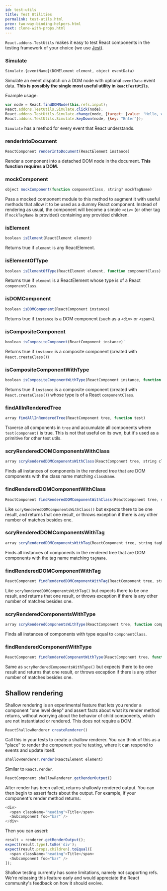 ```yaml
---
id: test-utils
title: Test Utilities
permalink: test-utils.html
prev: two-way-binding-helpers.html
next: clone-with-props.html
---
```


`React.addons.TestUtils` makes it easy to test React components in the testing framework of your choice (we use [Jest](http://facebook.github.io/jest/)).

### Simulate

```javascript
Simulate.{eventName}(DOMElement element, object eventData)
```

Simulate an event dispatch on a DOM node with optional `eventData` event data. **This is possibly the single most useful utility in `ReactTestUtils`.**

Example usage:

```javascript
var node = React.findDOMNode(this.refs.input);
React.addons.TestUtils.Simulate.click(node);
React.addons.TestUtils.Simulate.change(node, {target: {value: 'Hello, world'}});
React.addons.TestUtils.Simulate.keyDown(node, {key: "Enter"});
```

`Simulate` has a method for every event that React understands.

### renderIntoDocument

```javascript
ReactComponent renderIntoDocument(ReactElement instance)
```

Render a component into a detached DOM node in the document. **This function requires a DOM.**

### mockComponent

```javascript
object mockComponent(function componentClass, string? mockTagName)
```

Pass a mocked component module to this method to augment it with useful methods that allow it to be used as a dummy React component. Instead of rendering as usual, the component will become a simple `<div>` (or other tag if `mockTagName` is provided) containing any provided children.

### isElement

```javascript
boolean isElement(ReactElement element)
```

Returns true if `element` is any ReactElement.

### isElementOfType

```javascript
boolean isElementOfType(ReactElement element, function componentClass)
```

Returns true if `element` is a ReactElement whose type is of a React `componentClass`.

### isDOMComponent

```javascript
boolean isDOMComponent(ReactComponent instance)
```

Returns true if `instance` is a DOM component (such as a `<div>` or `<span>`).

### isCompositeComponent

```javascript
boolean isCompositeComponent(ReactComponent instance)`
```

Returns true if `instance` is a composite component (created with `React.createClass()`)

### isCompositeComponentWithType

```javascript
boolean isCompositeComponentWithType(ReactComponent instance, function componentClass)
```

Returns true if `instance` is a composite component (created with `React.createClass()`) whose type is of a React `componentClass`.

### findAllInRenderedTree

```javascript
array findAllInRenderedTree(ReactComponent tree, function test)
```

Traverse all components in `tree` and accumulate all components where `test(component)` is true. This is not that useful on its own, but it's used as a primitive for other test utils.

### scryRenderedDOMComponentsWithClass

```javascript
array scryRenderedDOMComponentsWithClass(ReactComponent tree, string className)
```

Finds all instances of components in the rendered tree that are DOM components with the class name matching `className`.

### findRenderedDOMComponentWithClass

```javascript
ReactComponent findRenderedDOMComponentWithClass(ReactComponent tree, string className)
```

Like `scryRenderedDOMComponentsWithClass()` but expects there to be one result, and returns that one result, or throws exception if there is any other number of matches besides one.

### scryRenderedDOMComponentsWithTag

```javascript
array scryRenderedDOMComponentsWithTag(ReactComponent tree, string tagName)
```

Finds all instances of components in the rendered tree that are DOM components with the tag name matching `tagName`.

### findRenderedDOMComponentWithTag

```javascript
ReactComponent findRenderedDOMComponentWithTag(ReactComponent tree, string tagName)
```

Like `scryRenderedDOMComponentsWithTag()` but expects there to be one result, and returns that one result, or throws exception if there is any other number of matches besides one.

### scryRenderedComponentsWithType

```javascript
array scryRenderedComponentsWithType(ReactComponent tree, function componentClass)
```

Finds all instances of components with type equal to `componentClass`.

### findRenderedComponentWithType

```javascript
ReactComponent findRenderedComponentWithType(ReactComponent tree, function componentClass)
```

Same as `scryRenderedComponentsWithType()` but expects there to be one result and returns that one result, or throws exception if there is any other number of matches besides one.


## Shallow rendering

Shallow rendering is an experimental feature that lets you render a component "one level deep" and assert facts about what its render method returns, without worrying about the behavior of child components, which are not instantiated or rendered. This does not require a DOM.

```javascript
ReactShallowRenderer createRenderer()
```

Call this in your tests to create a shallow renderer. You can think of this as a "place" to render the component you're testing, where it can respond to events and update itself.

```javascript
shallowRenderer.render(ReactElement element)
```

Similar to `React.render`.

```javascript
ReactComponent shallowRenderer.getRenderOutput()
```

After render has been called, returns shallowly rendered output. You can then begin to assert facts about the output. For example, if your component's render method returns:

```javascript
<div>
  <span className="heading">Title</span>
  <Subcomponent foo="bar" />
</div>
```

Then you can assert:

```javascript
result = renderer.getRenderOutput();
expect(result.type).toBe('div');
expect(result.props.children).toEqual([
  <span className="heading">Title</span>
  <Subcomponent foo="bar" />
]);
```

Shallow testing currently has some limitations, namely not supporting refs. We're releasing this feature early and would appreciate the React community's feedback on how it should evolve.
